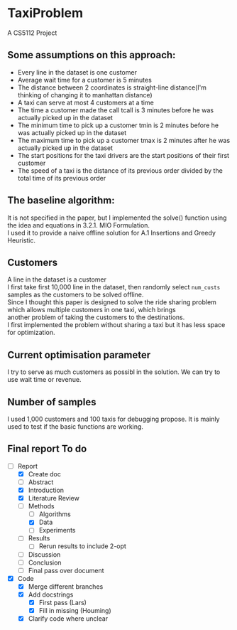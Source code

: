 # TaxiProblem
A CS5112 Project

## Some assumptions on this approach:  
- Every line in the dataset is one customer
- Average wait time for a customer is 5 minutes
- The distance between 2 coordinates is straight-line distance(I'm thinking of changing it to manhattan distance)
- A taxi can serve at most 4 customers at a time
- The time a customer made the call tcall is 3 minutes before he was actually picked up in the dataset
- The minimum time to pick up a customer tmin is 2 minutes before he was actually picked up in the dataset
- The maximum time to pick up a customer tmax is 2 minutes after he was actually picked up in the dataset
- The start positions for the taxi drivers are the start positions of their first customer
- The speed of a taxi is the distance of its previous order divided by the total time of its previous order

## The baseline algorithm:  
It is not specified in the paper, but I implemented the solve() function using the idea and equations in 3.2.1. MIO Formulation.  
I used it to provide a naive offline solution for A.1 Insertions and Greedy Heuristic.

## Customers
A line in the dataset is a customer  
I first take first 10,000 line in the dataset, then randomly select `num_custs` samples as the customers to be solved offline.  
Since I thought this paper is designed to solve the ride sharing problem which allows multiple customers in one taxi, which brings  
another problem of taking the customers to the destinations.  
I first implemented the problem without sharing a taxi but it has less space for optimization.

## Current optimisation parameter
I try to serve as much customers as possibl in the solution. We can try to use wait time or revenue.

## Number of samples
I used 1,000 customers and 100 taxis for debugging propose. It is mainly used to test if the basic functions are working.

## Final report To do
- [ ] Report
	- [x] Create doc
	- [ ] Abstract
	- [x] Introduction
	- [x] Literature Review
	- [ ] Methods
		- [ ] Algorithms
		- [x] Data
		- [ ] Experiments
	- [ ] Results
		- [ ] Rerun results to include 2-opt
	- [ ] Discussion
	- [ ] Conclusion
	- [ ] Final pass over document
- [x] Code
	- [x] Merge different branches
	- [x] Add docstrings
		- [x] First pass (Lars)
		- [x] Fill in missing (Houming)
	- [x] Clarify code where unclear
